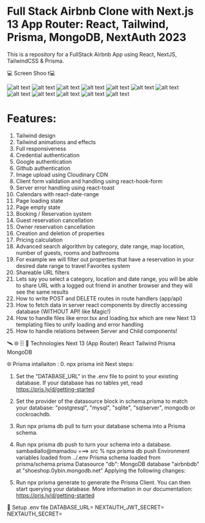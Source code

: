 # Full Stack Airbnb Clone with Next.js 13 App Router: React, Tailwind, Prisma, MongoDB, NextAuth 2023

This is a repository for a FullStack Airbnb App using React, NextJS, TailwindCSS & Prisma.

💻 Screen Shoo t💻

![alt text](0.png)
![alt text](00.png)
![alt text](000.png)
![alt text](0000.png)
![alt text](00000.png)
![alt text](000000.png)
![alt text](010.png)
![alt text](1.png)
![alt text](2.png)
![alt text](3.png)
![alt text](4.png)
![alt text](5.png)

# Features:

1. Tailwind design
2. Tailwind animations and effects
3. Full responsiveness
4. Credential authentication
5. Google authentication
6. Github authentication
7. Image upload using Cloudinary CDN
8. Client form validation and handling using react-hook-form
9. Server error handling using react-toast
10. Calendars with react-date-range
11. Page loading state
12. Page empty state
13. Booking / Reservation system
14. Guest reservation cancellation
15. Owner reservation cancellation
16. Creation and deletion of properties
17. Pricing calculation
18. Advanced search algorithm by category, date range, map location, number of guests, rooms and bathrooms
19. For example we will filter out properties that have a reservation in your desired date range to travel
    Favorites system
20. Shareable URL filters
21. Lets say you select a category, location and date range, you will be able to share URL with a logged out friend in another browser and they will see the same results
22. How to write POST and DELETE routes in route handlers (app/api)
23. How to fetch data in server react components by directly accessing database (WITHOUT API! like Magic!)
24. How to handle files like error.tsx and loading.tsx which are new Next 13 templating files to unify loading and error handling
25. How to handle relations between Server and Child components!

🛰️ 🌐 🗄 📡 Technologies
Next 13 (App Router)
React
Tailwind
Prisma
MongoDB

🌐 Prisma intallaiton : 0. npx prisma init
Next steps:

1. Set the "DATABASE_URL" in the .env file to point to your existing database. If your database has no tables yet, read https://pris.ly/d/getting-started
2. Set the provider of the datasource block in schema.prisma to match your database: "postgresql", "mysql", "sqlite", "sqlserver", mongodb or cockroachdb.
3. Run npx prisma db pull to turn your database schema into a Prisma schema.
4. Run npx prisma db push to turn your schema into a database.
   sambadiallo@mamadou ===> src % npx prisma db push
   Environment variables loaded from ../.env
   Prisma schema loaded from prisma/schema.prisma
   Datasource "db": MongoDB database "airbnbdb" at "shoeshop.0ybin.mongodb.net"
   Applying the following changes:

5. Run npx prisma generate to generate the Prisma Client. You can then start querying your database.
   More information in our documentation:
   https://pris.ly/d/getting-started

🔐 Setup .env file
DATABASE_URL=
NEXTAUTH_JWT_SECRET=
NEXTAUTH_SECRET=
